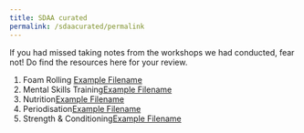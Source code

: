 ```yaml
---
title: SDAA curated
permalink: /sdaacurated/permalink
---
```



If you had missed taking notes from the workshops we had conducted, fear not! Do find the resources here for your review.

1. Foam Rolling [Example Filename](/files/workshops-by-tp/Sports%20Leaders%20Workshop%202021_Recovery.pdf)
2. Mental Skills Training[Example Filename](/files/workshops-by-tp/Sports%20Leaders%20Workshop_Mental%20Skills.pdf)
3. Nutrition[Example Filename](/files/workshops-by-tp/Sports%20Leaders%20Workshop%202021_Nutrition.pdf)
4. Periodisation[Example Filename](/files/workshops-by-tp/Sports%20Leaders%20Workhop_Periodisation.pdf)
5. Strength & Conditioning[Example Filename](/files/workshops-by-tp/Sports%20Leaders%20Workshop%202021_SnC.pdf)